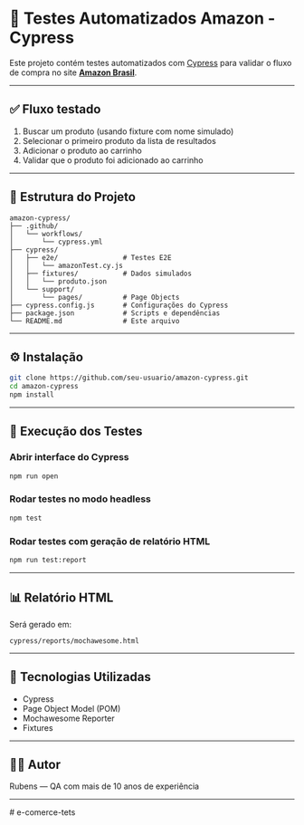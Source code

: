 # 🛒 Testes Automatizados Amazon - Cypress

Este projeto contém testes automatizados com [Cypress](https://www.cypress.io/) para validar o fluxo de compra no site **[Amazon Brasil](https://www.amazon.com.br/)**.

---

## ✅ Fluxo testado

1. Buscar um produto (usando fixture com nome simulado)
2. Selecionar o primeiro produto da lista de resultados
3. Adicionar o produto ao carrinho
4. Validar que o produto foi adicionado ao carrinho

---

## 🧱 Estrutura do Projeto

```
amazon-cypress/
├── .github/
│   └── workflows/
│       └── cypress.yml
├── cypress/
│   ├── e2e/                # Testes E2E
│   │   └── amazonTest.cy.js
│   ├── fixtures/           # Dados simulados
│   │   └── produto.json
│   └── support/
│       └── pages/          # Page Objects
├── cypress.config.js       # Configurações do Cypress
├── package.json            # Scripts e dependências
└── README.md               # Este arquivo
```

---

## ⚙️ Instalação

```bash
git clone https://github.com/seu-usuario/amazon-cypress.git
cd amazon-cypress
npm install
```

---

## 🚀 Execução dos Testes

### Abrir interface do Cypress

```bash
npm run open
```

### Rodar testes no modo headless

```bash
npm test
```

### Rodar testes com geração de relatório HTML

```bash
npm run test:report
```

---

## 📊 Relatório HTML

Será gerado em:

```
cypress/reports/mochawesome.html
```

---

## 🧪 Tecnologias Utilizadas

- Cypress
- Page Object Model (POM)
- Mochawesome Reporter
- Fixtures

---

## 👨‍💻 Autor

Rubens — QA com mais de 10 anos de experiência

---
#   e - c o m e r c e - t e t s  
 